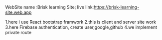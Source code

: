 WebSite name :Brisk learning Site;
live link:https://brisk-learning-site.web.app

1.here i use React bootstrap framwork 
2.this is client and server site work
3.here Firebase authentication, create user,google,github
4.we implement private route 